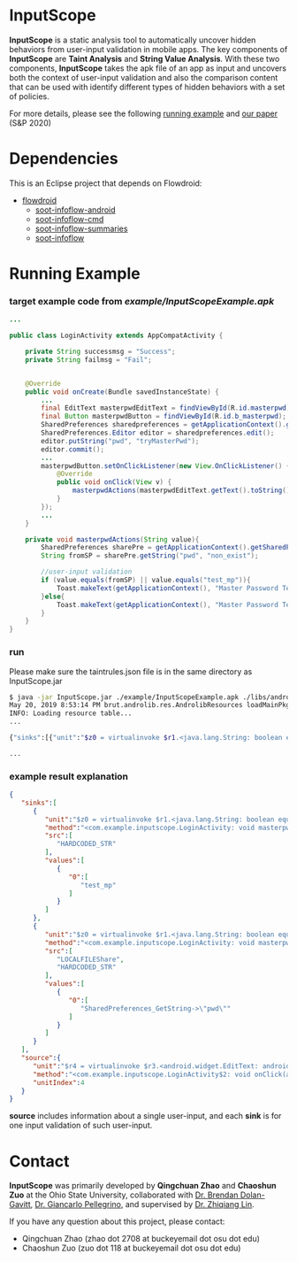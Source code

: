 #  InputScope
**InputScope** is a static analysis tool to automatically uncover hidden behaviors from user-input validation in mobile apps. The key components of **InputScope** are **Taint Analysis** and **String Value Analysis**. With these two components, **InputScope** takes the apk file of an app as input and uncovers both the context of user-input validation and also the comparison content that can be used with identify different types of hidden behaviors with a set of policies.

For more details, please see the following [running example](#jump) and [our paper](https://web.cse.ohio-state.edu/~lin.3021/file/SP20.pdf) (S&P 2020)

# Dependencies
This is an Eclipse project that depends on Flowdroid:

- [flowdroid](https://github.com/secure-software-engineering/FlowDroid)
    - [soot-infoflow-android](https://github.com/secure-software-engineering/FlowDroid/tree/master/soot-infoflow-android "soot-infoflow-android")
    - [soot-infoflow-cmd](https://github.com/secure-software-engineering/FlowDroid/tree/master/soot-infoflow-cmd "soot-infoflow-cmd")
    - [soot-infoflow-summaries](https://github.com/secure-software-engineering/FlowDroid/tree/master/soot-infoflow-summaries "soot-infoflow-summaries")
    - [soot-infoflow](https://github.com/secure-software-engineering/FlowDroid/tree/master/soot-infoflow "soot-infoflow")

# <span id="jump">Running Example</span>

### target example code from *example/InputScopeExample.apk*
<!-- ### we provide four hidden behaviors as present in our paper, here, we only use the **master password** as an example -->
```java
...

public class LoginActivity extends AppCompatActivity {  

    private String successmsg = "Success";
    private String failmsg = "Fail";


    @Override
    public void onCreate(Bundle savedInstanceState) {
        ...
        final EditText masterpwdEditText = findViewById(R.id.masterpwd);
        final Button masterpwdButton = findViewById(R.id.b_masterpwd);
        SharedPreferences sharedpreferences = getApplicationContext().getSharedPreferences("password", Context.MODE_PRIVATE);
        SharedPreferences.Editor editor = sharedpreferences.edit();
        editor.putString("pwd", "tryMasterPwd");
        editor.commit();
        ...
        masterpwdButton.setOnClickListener(new View.OnClickListener() {
            @Override
            public void onClick(View v) {
                masterpwdActions(masterpwdEditText.getText().toString());
            }
        });
        ...
    }

    private void masterpwdActions(String value){
        SharedPreferences sharePre = getApplicationContext().getSharedPreferences("password", Context.MODE_PRIVATE);
        String fromSP = sharePre.getString("pwd", "non_exist");

        //user-input validation
        if (value.equals(fromSP) || value.equals("test_mp")){
            Toast.makeText(getApplicationContext(), "Master Password Test "+successmsg, Toast.LENGTH_LONG).show();
        }else{
            Toast.makeText(getApplicationContext(), "Master Password Test "+failmsg, Toast.LENGTH_LONG).show();
        }
    }  
}
```

### run
Please make sure the taintrules.json file is in the same directory as InputScope.jar
```sh
$ java -jar InputScope.jar ./example/InputScopeExample.apk ./libs/android.jar
May 20, 2019 8:53:14 PM brut.androlib.res.AndrolibResources loadMainPkg
INFO: Loading resource table...
...

{"sinks":[{"unit":"$z0 = virtualinvoke $r1.<java.lang.String: boolean equals(java.lang.Object)>(\"test_mp\")","method":"<com.example.inputscope.LoginActivity: void masterpwdActions(java.lang.String)>","src":["HARDCODED_STR"],"values":[{"0":["test_mp"]}]},{"unit":"$z0 = virtualinvoke $r1.<java.lang.String: boolean equals(java.lang.Object)>($r4)","method":"<com.example.inputscope.LoginActivity: void masterpwdActions(java.lang.String)>","src":["LOCALFILEShare","HARDCODED_STR"],"values":[{"0":["SharedPreferences_GetString->\"pwd\""]}]}],"source":{"unit":"$r4 = virtualinvoke $r3.<android.widget.EditText: android.text.Editable getText()>()","method":"<com.example.inputscope.LoginActivity$2: void onClick(android.view.View)>","unitIndex":4}}

...
```

### example result explanation
```json
{
   "sinks":[
      {
         "unit":"$z0 = virtualinvoke $r1.<java.lang.String: boolean equals(java.lang.Object)>(\"test_mp\")",
         "method":"<com.example.inputscope.LoginActivity: void masterpwdActions(java.lang.String)>",
         "src":[
            "HARDCODED_STR"
         ],
         "values":[
            {
               "0":[
                  "test_mp"
               ]
            }
         ]
      },
      {
         "unit":"$z0 = virtualinvoke $r1.<java.lang.String: boolean equals(java.lang.Object)>($r4)",
         "method":"<com.example.inputscope.LoginActivity: void masterpwdActions(java.lang.String)>",
         "src":[
            "LOCALFILEShare",
            "HARDCODED_STR"
         ],
         "values":[
            {
               "0":[
                  "SharedPreferences_GetString->\"pwd\""
               ]
            }
         ]
      }
   ],
   "source":{
      "unit":"$r4 = virtualinvoke $r3.<android.widget.EditText: android.text.Editable getText()>()",
      "method":"<com.example.inputscope.LoginActivity$2: void onClick(android.view.View)>",
      "unitIndex":4
   }
}
```
**source** includes information about a single user-input, and each **sink** is for one input validation of such user-input.
# Contact

**InputScope** was primarily developed by **Qingchuan Zhao** and **Chaoshun Zuo** at the Ohio State University, collaborated with [Dr. Brendan Dolan-Gavitt](https://engineering.nyu.edu/faculty/brendan-dolan-gavitt), [Dr. Giancarlo Pellegrino](https://trouge.net/), and supervised by [Dr. Zhiqiang Lin](http://web.cse.ohio-state.edu/~lin.3021/).

If you have any question about this project, please contact:

- Qingchuan Zhao (zhao dot 2708 at buckeyemail dot osu dot edu)
- Chaoshun Zuo (zuo dot 118 at buckeyemail dot osu dot edu)
